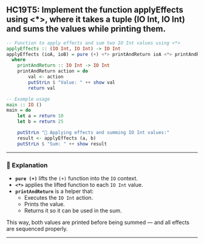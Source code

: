 HC19T5: Implement the function applyEffects using <*>, where it takes a tuple (IO Int, IO Int) and sums the values while printing them.
---



```haskell
-- Function to apply effects and sum two IO Int values using <*>
applyEffects :: (IO Int, IO Int) -> IO Int
applyEffects (ioA, ioB) = pure (+) <*> printAndReturn ioA <*> printAndReturn ioB
  where
    printAndReturn :: IO Int -> IO Int
    printAndReturn action = do
        val <- action
        putStrLn $ "Value: " ++ show val
        return val

-- Example usage
main :: IO ()
main = do
    let a = return 10
    let b = return 25

    putStrLn "🧮 Applying effects and summing IO Int values:"
    result <- applyEffects (a, b)
    putStrLn $ "Sum: " ++ show result
```

---

### 🧠 Explanation

- **`pure (+)`** lifts the `(+)` function into the `IO` context.
- **`<*>`** applies the lifted function to each `IO Int` value.
- **`printAndReturn`** is a helper that:
  - Executes the `IO Int` action.
  - Prints the value.
  - Returns it so it can be used in the sum.

This way, both values are printed before being summed — and all effects are sequenced properly.

---

